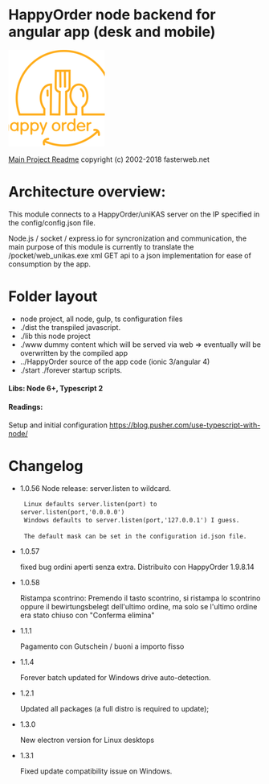 # HappyOrder node backend for angular app (desk and mobile)

![HappyOrder][logo]

[Main Project Readme](../README.md)
copyright (c) 2002-2018 fasterweb.net

# Architecture overview:

This module connects to a HappyOrder/uniKAS server on the IP specified in the
config/config.json file.

Node.js / socket / express.io for syncronization and communication,
the main purpose of this module is currently to translate the
/pocket/web_unikas.exe xml GET api to a json implementation
for ease of consumption by the app.

# Folder layout

- <root>    node project, all node, gulp, ts configuration files
- ./dist    the transpiled javascript.
- ./lib     this node project
- ./www     dummy content which will be served via web => eventually will be overwritten by the compiled app
- ../HappyOrder     source of the app code (ionic 3/angular 4)
- ./start ./forever startup scripts.

#### Libs: Node 6+, Typescript 2

#### Readings:
Setup and initial configuration
https://blog.pusher.com/use-typescript-with-node/

# Changelog

- 1.0.56 Node release: server.listen to wildcard.

       Linux defaults server.listen(port) to server.listen(port,'0.0.0.0')
       Windows defaults to server.listen(port,'127.0.0.1') I guess.

       The default mask can be set in the configuration id.json file.

- 1.0.57

  fixed bug ordini aperti senza extra.
  Distribuito con HappyOrder 1.9.8.14

- 1.0.58

    Ristampa scontrino:   Premendo il tasto scontrino, si ristampa
    lo scontrino oppure il bewirtungsbelegt dell'ultimo ordine,
    ma solo se l'ultimo ordine
    era stato chiuso con "Conferma elimina"

- 1.1.1

  Pagamento con Gutschein / buoni a importo fisso
  
- 1.1.4

    Forever batch updated for Windows drive auto-detection.

- 1.2.1

    Updated all packages (a full distro is required to update);
    
- 1.3.0

    New electron version for Linux desktops

- 1.3.1

    Fixed update compatibility issue on Windows.
    
[logo]: https://github.com/riczorn/happyorder/raw/master/HappyOrder/resources/android/icon/drawable-xxxhdpi-icon.png "HappyOrder logo"
